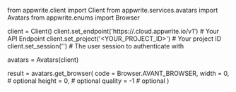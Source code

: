 from appwrite.client import Client
from appwrite.services.avatars import Avatars
from appwrite.enums import Browser

client = Client()
client.set_endpoint('https://<REGION>.cloud.appwrite.io/v1') # Your API Endpoint
client.set_project('<YOUR_PROJECT_ID>') # Your project ID
client.set_session('') # The user session to authenticate with

avatars = Avatars(client)

result = avatars.get_browser(
    code = Browser.AVANT_BROWSER,
    width = 0, # optional
    height = 0, # optional
    quality = -1 # optional
)
